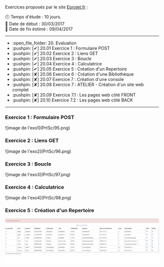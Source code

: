 Exercices proposés par le site <a href="https://www.eprojet.fr/cours/php/20-php-evaluation" target="_blank">Eprojet.fr</a> :

:clock8: Temps d'étude : 10 jours.<br />
:date: Date de début : 30/03/2017<br />
:date: Date de fin éstimé : 09/04/2017<br />

<hr />

<ul>
	<li>:open_file_folder: 20. Evaluation</li>
	<li>:pushpin: [✔] 20.01   Exercice 1 : Formulaire POST</li>
	<li>:pushpin: [✔] 20.02   Exercice 2 : Liens GET</li>
	<li>:pushpin: [✔] 20.03   Exercice 3 : Boucle</li>
	<li>:pushpin: [✔] 20.04   Exercice 4 : Calculatrice</li>
	<li>:pushpin: [✔] 20.05   Exercice 5 : Création d'un Repertoire</li>
	<li>:pushpin: [✘] 20.06   Exercice 6 : Création d'une Bibliothèque</li>
	<li>:pushpin: [✘] 20.07   Exercice 7 : Création d'une console</li>
	<li>:pushpin: [✘] 20.08   Exercice 7 : ATELIER - Création d'un site web complet</li>
	<li>:pushpin: [✘] 20.09   Exercice 7.1 : Les pages web côté FRONT</li>
	<li>:pushpin: [✘] 20.10   Exercice 7.2 : Les pages web côté BACK</li>
</ul>

<hr />

<h3>Exercice 1 : Formulaire POST</h3>
![image de l'exo1](PrtSc/95.png)

<h3>Exercice 2 : Liens GET</h3>
![image de l'exo2](PrtSc/96.png)

<h3>Exercice 3 : Boucle</h3>
![image de l'exo3](PrtSc/97.png)

<h3>Exercice 4 : Calculatrice</h3>
![image de l'exo4](PrtSc/98.png)

<h3>Exercice 5 : Création d'un Repertoire</h3>

![image de l'exo5](PrtSc/102.png)